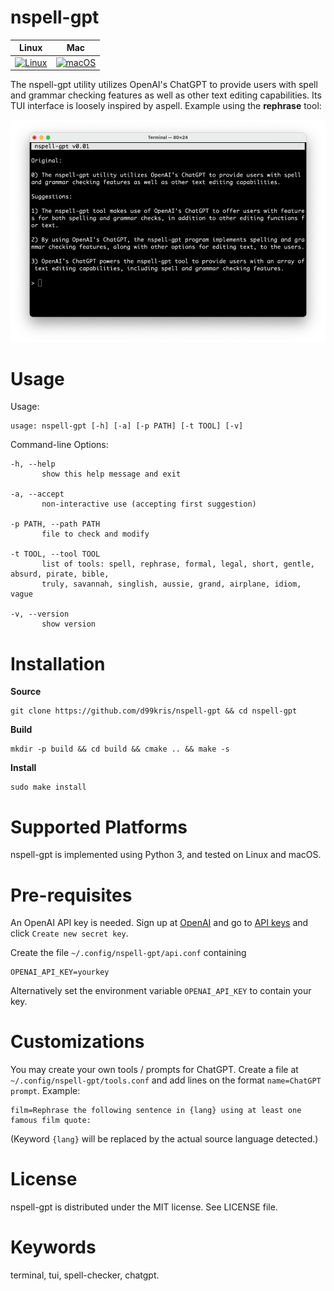 nspell-gpt
==========

| **Linux** | **Mac** |
|-----------|---------|
| [![Linux](https://github.com/d99kris/nspell-gpt/workflows/Linux/badge.svg)](https://github.com/d99kris/nspell-gpt/actions?query=workflow%3ALinux) | [![macOS](https://github.com/d99kris/nspell-gpt/workflows/macOS/badge.svg)](https://github.com/d99kris/nspell-gpt/actions?query=workflow%3AmacOS) |

The nspell-gpt utility utilizes OpenAI's ChatGPT to provide users with
spell and grammar checking features as well as other text editing
capabilities. Its TUI interface is loosely inspired by aspell. Example
using the **rephrase** tool:

![screenshot nspell-gpt](/doc/screenshot-nspell-gpt.png)


Usage
=====
Usage:

    usage: nspell-gpt [-h] [-a] [-p PATH] [-t TOOL] [-v]

Command-line Options:

    -h, --help
           show this help message and exit

    -a, --accept
           non-interactive use (accepting first suggestion)

    -p PATH, --path PATH
           file to check and modify

    -t TOOL, --tool TOOL
           list of tools: spell, rephrase, formal, legal, short, gentle, absurd, pirate, bible,
           truly, savannah, singlish, aussie, grand, airplane, idiom, vague

    -v, --version
           show version


Installation
============
**Source**

    git clone https://github.com/d99kris/nspell-gpt && cd nspell-gpt

**Build**

    mkdir -p build && cd build && cmake .. && make -s

**Install**

    sudo make install


Supported Platforms
===================
nspell-gpt is implemented using Python 3, and tested on Linux and macOS.


Pre-requisites
==============
An OpenAI API key is needed. Sign up at [OpenAI](https://platform.openai.com/)
and go to [API keys](https://platform.openai.com/account/api-keys) and click
`Create new secret key`.

Create the file `~/.config/nspell-gpt/api.conf` containing

    OPENAI_API_KEY=yourkey

Alternatively set the environment variable `OPENAI_API_KEY` to contain your
key.


Customizations
==============
You may create your own tools / prompts for ChatGPT. Create a file at
`~/.config/nspell-gpt/tools.conf` and add lines on the format
`name=ChatGPT prompt`. Example:

    film=Rephrase the following sentence in {lang} using at least one famous film quote:

(Keyword `{lang}` will be replaced by the actual source language detected.)


License
=======
nspell-gpt is distributed under the MIT license. See LICENSE file.


Keywords
========
terminal, tui, spell-checker, chatgpt.
